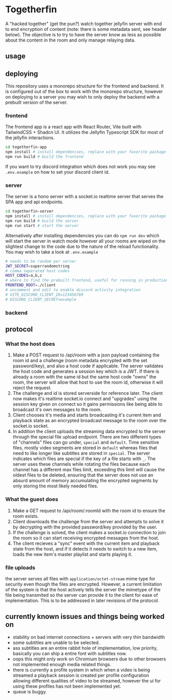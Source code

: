 # Togetherfin
A "hacked together" (get the pun?) watch together jellyfin server with end to end encryption of content (note: there is some metadata sent, see header below). The objective is to try to have the server know as less as possible about the content in the room and only manage relaying data. 

## usage

## deploying
This repository uses a monorepo structure for the frontend and backend. It is configured out of the box to work with the monorepo structure, however on deploying to a server you may wish to only deploy the backend with a prebuilt version of the server.

### frontend
The frontend app is a react app with React Router, Vite built with TailwindCSS + Shadcn UI. It utilizes the Jellyfin Typescript SDK for most of the jellyfin interactions.
```bash
cd togetherfin-app
npm install # install dependencies, replace with your favorite package manager
npm run build # build the frontend
```
If you want to try discord integration which does not work you may see `.env.example` on how to set your discord client id.

### server
The server is a hono server with a socket.io realtime server that serves the SPA app and api endpoints.
```bash
cd togetherfin-server
npm install # install dependencies, replace with your favorite package manager
npm run build # build the server
npm run start # start the server
```
Alternatively after installing dependencies you can do `npm run dev` which will start the server in watch mode however all your rooms are wiped on the slightest change to the code due to the nature of the reload functionality.
You may wish to take a look at `.env.example`
```bash
# needs to be random per server
JWT_SECRET=superrandomstring
# comma seperated host codes
HOST_CODES=a,b,c
# where to find the prebuilt frontend, useful for running in production
FRONTEND_ROOT=./client
# uncomment and edit to enable discord activity integration
# VITE_DISCORD_CLIENT_ID=123456789
# DISCORD_CLIENT_SECRET=example
```

### backend

## protocol
### What the host does
1. Make a POST request to /api/room with a json payload containing the room id and a challenge (room metadata encrypted with the set password/key), and also a host code if applicable. The server validates the host code and generates a session key which is a JWT. If there is already a room with the same id but the same host code "owns" the room, the server will allow that host to use the room id, otherwise it will reject the request.
2. The challenge and id is stored serverside for reference later. The client now makes it's realtime socket.io connect and "upgrades" using the session key given on connect so it gains permissions like being able to broadcast it's own messages to the room.
3. Client chooses it's media and starts broadcasting it's current item and playback state as an encrypted broadcast message to the room over the socket.io socket.
4. In addition the client uploads the streaming data encrypted to the server through the special file upload endpoint. There are two different types of "channels" files can go under, `special` and `default`. Time sensitive files, mostly video segments are stored in `default` whereas files that need to like longer like subtitles are stored in `special`. The server indicates which files are special if the key of a file starts with `_`. The server uses these channels while rotating the files because each channel has a different max files limit, exceeding this limit will cause the oldest files to be deleted, ensuring that the server does not use an absurd amount of memory accumulating the encrypted segments by only storing the most likely needed files.

### What the guest does
1. Make a GET request to /api/room/:roomId with the room id to ensure the room exists.
2. Client downloads the challenge from the server and attempts to solve it by decrypting with the provided password/key provided by the user.
3. If the challenge is solved, the client makes a socket.io connection to join the room so it can start receiving encrypted messages from the host.
4. The client recieves a "sync" event with the current item and playback state from the host, and if it detects it needs to switch to a new item, loads the new item's master playlist and starts playing it.

### file uploads
the server serves all files with `application/octet-stream` mime type for security even though the files are encrypted. However, a current limitation of the system is that the host actively tells the server the mimetype of the file being transmited so the server can provide it to the client for ease of implementation. This is to be addressed in later revisions of the protocol.

## currently known issues and things being worked on
* stability on bad internet connections + servers with very thin bandwidth
* some subtitles are unable to be selected.
* ass subtitles are an entire rabbit hole of implementation, low priority, basically you can ship a entire font with subtitles now.
* oops this might only work on Chromium browsers due to other browsers not implemented enough media related things.
* there is currently a profile system in which when a video is being streamed a playback session is created per profile configuration allowing different qualities of video to be streamed, however the ui for using these profiles has not been implemented yet.
* queue is buggy.